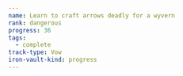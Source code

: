 ```yaml
---
name: Learn to craft arrows deadly for a wyvern
rank: dangerous
progress: 36
tags:
  - complete
track-type: Vow
iron-vault-kind: progress
---
```



```iron-vault-track
```


